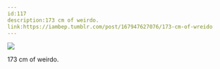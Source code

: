 ```yaml
---
id:117
description:173 cm of weirdo.
link:https://iambep.tumblr.com/post/167947627076/173-cm-of-wreido
---
```


![](https://64.media.tumblr.com/a832100765d8549282f75b93fcd35593/tumblr_p03adkEwE91u3a9rjo1_1280.jpg)

173 cm of weirdo.
